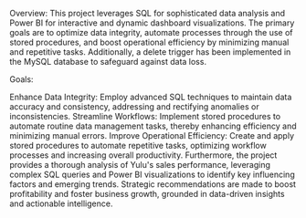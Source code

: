 Overview: This project leverages SQL for sophisticated data analysis and Power BI for interactive and dynamic dashboard visualizations. The primary goals are to optimize data integrity, automate processes through the use of stored procedures, and boost operational efficiency by minimizing manual and repetitive tasks. Additionally, a delete trigger has been implemented in the MySQL database to safeguard against data loss.

Goals:

Enhance Data Integrity: Employ advanced SQL techniques to maintain data accuracy and consistency, addressing and rectifying anomalies or inconsistencies.
Streamline Workflows: Implement stored procedures to automate routine data management tasks, thereby enhancing efficiency and minimizing manual errors.
Improve Operational Efficiency: Create and apply stored procedures to automate repetitive tasks, optimizing workflow processes and increasing overall productivity.
Furthermore, the project provides a thorough analysis of Yulu's sales performance, leveraging complex SQL queries and Power BI visualizations to identify key influencing factors and emerging trends. Strategic recommendations are made to boost profitability and foster business growth, grounded in data-driven insights and actionable intelligence.
